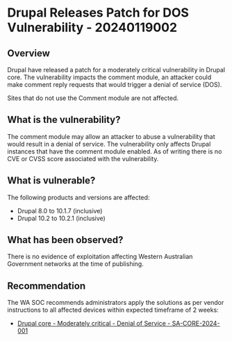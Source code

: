 # Drupal Releases Patch for DOS Vulnerability - 20240119002

## Overview

Drupal have released a patch for a moderately critical vulnerability in Drupal core. The vulnerability impacts the comment module, an attacker could make comment reply requests that would trigger a denial of service (DOS).

Sites that do not use the Comment module are not affected.

## What is the vulnerability?

The comment module may allow an attacker to abuse a vulnerability that would result in a denial of service. The vulnerability only affects Drupal instances that have the comment module enabled. As of writing there is no CVE or CVSS score associated with the vulnerability.

## What is vulnerable?

The following products and versions are affected:

- Drupal 8.0 to 10.1.7 (inclusive)
- Drupal 10.2 to 10.2.1 (inclusive)

## What has been observed?

There is no evidence of exploitation affecting Western Australian Government networks at the time of publishing.

## Recommendation

The WA SOC recommends administrators apply the solutions as per vendor instructions to all affected devices within expected timeframe of 2 weeks:

- [Drupal core - Moderately critical - Denial of Service - SA-CORE-2024-001](https://www.drupal.org/sa-core-2024-001)
